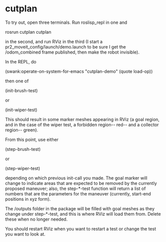 # cutplan

To try out, open three terminals. Run roslisp_repl in one and

rosrun cutplan cutplan

in the second, and run RViz in the third (I start a pr2_moveit_config/launch/demo.launch to be sure I get the /odom_combined frame published, then make the robot invisible).

In the REPL, do 

(swank:operate-on-system-for-emacs "cutplan-demo" (quote load-op))

then one of

(init-brush-test)

or 

(init-wiper-test)

This should result in some marker meshes appearing in RViz (a goal region, and in the case of the wiper test, a forbidden region-- red-- and a collector region-- green).

From this point, use either

(step-brush-test)

or

(step-wiper-test)

depending on which previous init-call you made. The goal marker will change to indicate areas that are expected to be removed by the currently proposed maneuver; also, the step-*-test function will return a list of numbers that are the parameters for the maneuver (currently, start-end positions in xyz form).

The /outputs folder in the package will be filled with goal meshes as they change under step-*-test, and this is where RViz will load them from. Delete these when no longer needed.

You should restart RViz when you want to restart a test or change the test you want to look at.


